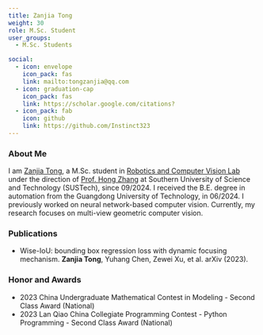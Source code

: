 ```yaml
---
title: Zanjia Tong
weight: 30
role: M.Sc. Student
user_groups:
  - M.Sc. Students

social:
  - icon: envelope 
    icon_pack: fas
    link: mailto:tongzanjia@qq.com
  - icon: graduation-cap 
    icon_pack: fas
    link: https://scholar.google.com/citations?
  - icon_pack: fab
    icon: github
    link: https://github.com/Instinct323
---
```


### About Me

I am [Zanjia Tong](https://blog.csdn.net/qq_55745968),
a M.Sc. student in [Robotics and Computer Vision Lab](https://rcvlab.eee.sustech.edu.cn/)
under the direction of [Prof. Hong Zhang](https://www.sustech.edu.cn/zh/faculties/zhanghong.html)
at Southern University of Science and Technology (SUSTech), since 09/2024.
I received the B.E. degree in automation from the Guangdong University of Technology, in 06/2024.
I previously worked on neural network-based computer vision.
Currently, my research focuses on multi-view geometric computer vision.

<!-- fixme
### Research
{{< youtube mhQnRS0X_RA "Research Introduction">}}

My research interests focus on Visual–Inertial SLAM. 
-->

### Publications

- Wise-IoU: bounding box regression loss with dynamic focusing mechanism. **Zanjia Tong**, Yuhang Chen, Zewei Xu, et al. arXiv (2023).

### Honor and Awards

- 2023 China Undergraduate Mathematical Contest in Modeling - Second Class Award (National)
- 2023 Lan Qiao China Collegiate Programming Contest - Python Programming - Second Class Award (National)
